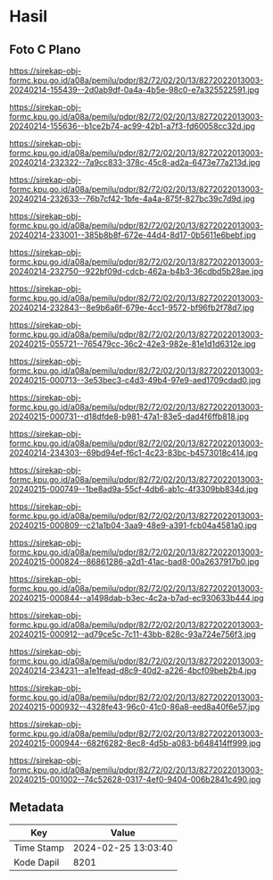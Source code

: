 # Hasil

## Foto C Plano

https://sirekap-obj-formc.kpu.go.id/a08a/pemilu/pdpr/82/72/02/20/13/8272022013003-20240214-155439--2d0ab9df-0a4a-4b5e-98c0-e7a325522591.jpg

https://sirekap-obj-formc.kpu.go.id/a08a/pemilu/pdpr/82/72/02/20/13/8272022013003-20240214-155636--b1ce2b74-ac99-42b1-a7f3-fd60058cc32d.jpg

https://sirekap-obj-formc.kpu.go.id/a08a/pemilu/pdpr/82/72/02/20/13/8272022013003-20240214-232322--7a9cc833-378c-45c8-ad2a-6473e77a213d.jpg

https://sirekap-obj-formc.kpu.go.id/a08a/pemilu/pdpr/82/72/02/20/13/8272022013003-20240214-232633--76b7cf42-1bfe-4a4a-875f-827bc39c7d9d.jpg

https://sirekap-obj-formc.kpu.go.id/a08a/pemilu/pdpr/82/72/02/20/13/8272022013003-20240214-233001--385b8b8f-672e-44d4-8d17-0b5611e6bebf.jpg

https://sirekap-obj-formc.kpu.go.id/a08a/pemilu/pdpr/82/72/02/20/13/8272022013003-20240214-232750--922bf09d-cdcb-462a-b4b3-36cdbd5b28ae.jpg

https://sirekap-obj-formc.kpu.go.id/a08a/pemilu/pdpr/82/72/02/20/13/8272022013003-20240214-232843--8e9b6a6f-679e-4cc1-9572-bf96fb2f78d7.jpg

https://sirekap-obj-formc.kpu.go.id/a08a/pemilu/pdpr/82/72/02/20/13/8272022013003-20240215-055721--765479cc-36c2-42e3-982e-81e1d1d6312e.jpg

https://sirekap-obj-formc.kpu.go.id/a08a/pemilu/pdpr/82/72/02/20/13/8272022013003-20240215-000713--3e53bec3-c4d3-49b4-97e9-aed1709cdad0.jpg

https://sirekap-obj-formc.kpu.go.id/a08a/pemilu/pdpr/82/72/02/20/13/8272022013003-20240215-000731--d18dfde8-b981-47a1-83e5-dad4f6ffb818.jpg

https://sirekap-obj-formc.kpu.go.id/a08a/pemilu/pdpr/82/72/02/20/13/8272022013003-20240214-234303--69bd94ef-f6c1-4c23-83bc-b4573018c414.jpg

https://sirekap-obj-formc.kpu.go.id/a08a/pemilu/pdpr/82/72/02/20/13/8272022013003-20240215-000749--1be8ad9a-55cf-4db6-ab1c-4f3309bb834d.jpg

https://sirekap-obj-formc.kpu.go.id/a08a/pemilu/pdpr/82/72/02/20/13/8272022013003-20240215-000809--c21a1b04-3aa9-48e9-a391-fcb04a4581a0.jpg

https://sirekap-obj-formc.kpu.go.id/a08a/pemilu/pdpr/82/72/02/20/13/8272022013003-20240215-000824--86861286-a2d1-41ac-bad8-00a2637917b0.jpg

https://sirekap-obj-formc.kpu.go.id/a08a/pemilu/pdpr/82/72/02/20/13/8272022013003-20240215-000844--a1498dab-b3ec-4c2a-b7ad-ec930633b444.jpg

https://sirekap-obj-formc.kpu.go.id/a08a/pemilu/pdpr/82/72/02/20/13/8272022013003-20240215-000912--ad79ce5c-7c11-43bb-828c-93a724e756f3.jpg

https://sirekap-obj-formc.kpu.go.id/a08a/pemilu/pdpr/82/72/02/20/13/8272022013003-20240214-234231--a1e1fead-d8c9-40d2-a226-4bcf09beb2b4.jpg

https://sirekap-obj-formc.kpu.go.id/a08a/pemilu/pdpr/82/72/02/20/13/8272022013003-20240215-000932--4328fe43-96c0-41c0-86a8-eed8a40f6e57.jpg

https://sirekap-obj-formc.kpu.go.id/a08a/pemilu/pdpr/82/72/02/20/13/8272022013003-20240215-000944--682f6282-8ec8-4d5b-a083-b648414ff999.jpg

https://sirekap-obj-formc.kpu.go.id/a08a/pemilu/pdpr/82/72/02/20/13/8272022013003-20240215-001002--74c52628-0317-4ef0-9404-006b2841c490.jpg


## Metadata

| Key        | Value               |
| ---------- | ------------------- |
| Time Stamp | 2024-02-25 13:03:40 |
| Kode Dapil | 8201                |



